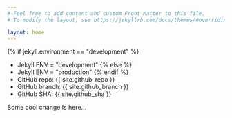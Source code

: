 ```yaml
---
# Feel free to add content and custom Front Matter to this file.
# To modify the layout, see https://jekyllrb.com/docs/themes/#overriding-theme-defaults

layout: home
---
```


{% if jekyll.environment == "development" %}
* Jekyll ENV = "development"
{% else %}
* Jekyll ENV = "production"
{% endif %}
* GitHub repo: {{ site.github_repo }}
* GitHub branch: {{ site.github_branch }}
* GitHub SHA: {{ site.github_sha }}

Some cool change is here...
